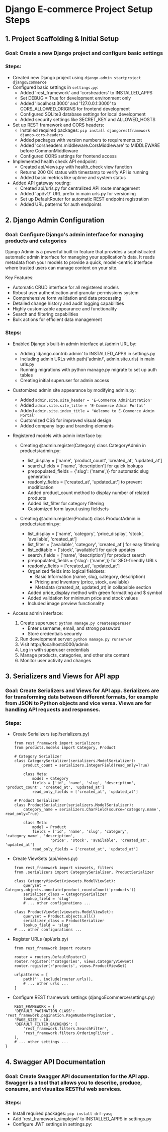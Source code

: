 # Django E-commerce Project Setup Steps

## 1. Project Scaffolding & Initial Setup

### Goal: Create a new Django project and configure basic settings

### Steps:

- Created new Django project using `django-admin startproject djangoEcommerce`
- Configured basic settings in `settings.py`:
  - Added 'rest_framework' and 'corsheaders' to INSTALLED_APPS
  - Set DEBUG = True for development environment only
  - Added 'localhost:3000' and '127.0.0.1:3000' to CORS_ALLOWED_ORIGINS for frontend development
  - Configured SQLite3 database settings for local development
  - Added security settings like SECRET_KEY and ALLOWED_HOSTS
- Set up REST framework and CORS headers:
  - Installed required packages: `pip install djangorestframework django-cors-headers`
  - Added packages with version numbers to requirements.txt
  - Added 'corsheaders.middleware.CorsMiddleware' to MIDDLEWARE before CommonMiddleware
  - Configured CORS settings for frontend access
- Implemented health check API endpoint:
  - Created api/views.py with health_check view function
  - Returns 200 OK status with timestamp to verify API is running
  - Added basic metrics like uptime and system status
- Added API gateway routing:
  - Created api/urls.py for centralized API route management
  - Added 'api/v1/' URL prefix in main urls.py for versioning
  - Set up DefaultRouter for automatic REST endpoint registration
  - Added URL patterns for auth endpoints

## 2. Django Admin Configuration

### Goal: Configure Django's admin interface for managing products and categories

Django Admin is a powerful built-in feature that provides a sophisticated automatic admin interface for managing your application's data. It reads metadata from your models to provide a quick, model-centric interface where trusted users can manage content on your site.

Key Features:

- Automatic CRUD interface for all registered models
- Robust user authentication and granular permissions system
- Comprehensive form validation and data processing
- Detailed change history and audit logging capabilities
- Highly customizable appearance and functionality
- Search and filtering capabilities
- Bulk actions for efficient data management

### Steps:

- Enabled Django's built-in admin interface at /admin URL by:
  - Adding 'django.contrib.admin' to INSTALLED_APPS in settings.py
  - Including admin URLs with path('admin/', admin.site.urls) in main urls.py
  - Running migrations with python manage.py migrate to set up auth tables
  - Creating initial superuser for admin access
- Customized admin site appearance by modifying admin.py:
  - Added `admin.site.site_header = 'E-Commerce Administration'`
  - Added `admin.site.site_title = 'E-Commerce Admin Portal'`
  - Added `admin.site.index_title = 'Welcome to E-Commerce Admin Portal'`
  - Customized CSS for improved visual design
  - Added company logo and branding elements
- Registered models with admin interface by:

  - Creating @admin.register(Category) class CategoryAdmin in products/admin.py:

    - list_display = ['name', 'product_count', 'created_at', 'updated_at']
    - search_fields = ['name', 'description'] for quick lookups
    - prepopulated_fields = {'slug': ('name',)} for automatic slug generation
    - readonly_fields = ['created_at', 'updated_at'] to prevent modification
    - Added product_count method to display number of related products
    - Added list_filter for category filtering
    - Customized form layout using fieldsets

  - Creating @admin.register(Product) class ProductAdmin in products/admin.py:
    - list_display = ['name', 'category', 'price_display', 'stock', 'available', 'created_at']
    - list_filter = ['available', 'category', 'created_at'] for easy filtering
    - list_editable = ['stock', 'available'] for quick updates
    - search_fields = ['name', 'description'] for product search
    - prepopulated_fields = {'slug': ('name',)} for SEO-friendly URLs
    - readonly_fields = ['created_at', 'updated_at']
    - Organized fields into logical fieldsets:
      - Basic Information (name, slug, category, description)
      - Pricing and Inventory (price, stock, available)
      - Metadata (created_at, updated_at) in collapsible section
    - Added price_display method with green formatting and $ symbol
    - Added validation for minimum price and stock values
    - Included image preview functionality

- Access admin interface:
  1. Create superuser: `python manage.py createsuperuser`
     - Enter username, email, and strong password
     - Store credentials securely
  2. Run development server: `python manage.py runserver`
  3. Visit http://localhost:8000/admin
  4. Log in with superuser credentials
  5. Manage products, categories, and other site content
  6. Monitor user activity and changes

## 3. Serializers and Views for API app

### Goal: Create Serializers and Views for API app. Serializers are for transforming data between different formats, for example from JSON to Python objects and vice versa. Views are for handling API requests and responses.

### Steps:

- Create Serializers (api/serializers.py)

```
    from rest_framework import serializers
    from products.models import Category, Product

    # Category Serializer
    class CategorySerializer(serializers.ModelSerializer):
        product_count = serializers.IntegerField(read_only=True)

        class Meta:
            model = Category
            fields = ['id', 'name', 'slug', 'description', 'product_count', 'created_at', 'updated_at']
            read_only_fields = ['created_at', 'updated_at']

    # Product Serializer
    class ProductSerializer(serializers.ModelSerializer):
        category_name = serializers.CharField(source='category.name', read_only=True)

        class Meta:
            model = Product
            fields = ['id', 'name', 'slug', 'category', 'category_name', 'description',
                    'price', 'stock', 'available', 'created_at', 'updated_at']
            read_only_fields = ['created_at', 'updated_at']
```

- Create ViewSets (api/views.py)

```
    from rest_framework import viewsets, filters
    from .serializers import CategorySerializer, ProductSerializer

    class CategoryViewSet(viewsets.ModelViewSet):
        queryset = Category.objects.annotate(product_count=Count('products'))
        serializer_class = CategorySerializer
        lookup_field = 'slug'
        # ... other configurations ...

    class ProductViewSet(viewsets.ModelViewSet):
        queryset = Product.objects.all()
        serializer_class = ProductSerializer
        lookup_field = 'slug'
    # ... other configurations ...
```

- Register URLs (api/urls.py)

```
    from rest_framework import routers

    router = routers.DefaultRouter()
    router.register(r'categories', views.CategoryViewSet)
    router.register(r'products', views.ProductViewSet)

    urlpatterns = [
        path('', include(router.urls)),
        # ... other urls ...
    ]

```

- Configure REST framework settings (djangoEcommerce/settings.py)

```
    REST_FRAMEWORK = {
    'DEFAULT_PAGINATION_CLASS': 'rest_framework.pagination.PageNumberPagination',
    'PAGE_SIZE': 10,
    'DEFAULT_FILTER_BACKENDS': [
        'rest_framework.filters.SearchFilter',
        'rest_framework.filters.OrderingFilter',
    ],
    # ... other settings ...
}

```

## 4. Swagger API Documentation

### Goal: Create Swagger API documentation for the API app. Swagger is a tool that allows you to describe, produce, consume, and visualize RESTful web services.

### Steps:

- Install required packages: `pip install drf-yasg`
- Add 'rest_framework_simplejwt' to INSTALLED_APPS in settings.py
- Configure JWT settings in settings.py:

```



```
